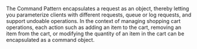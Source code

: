 The Command Pattern encapsulates a request as an object, thereby letting you parameterize clients with different requests, queue or log requests, and support undoable operations. In the context of managing shopping cart operations, each action such as adding an item to the cart, removing an item from the cart, or modifying the quantity of an item in the cart can be encapsulated as a command object.

